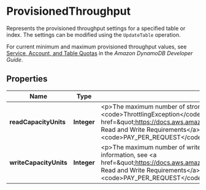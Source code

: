 

# ProvisionedThroughput

<p>Represents the provisioned throughput settings for a specified table or index. The settings can be modified using the <code>UpdateTable</code> operation.</p> <p>For current minimum and maximum provisioned throughput values, see <a href=\"https://docs.aws.amazon.com/amazondynamodb/latest/developerguide/Limits.html\">Service, Account, and Table Quotas</a> in the <i>Amazon DynamoDB Developer Guide</i>.</p>

## Properties

| Name | Type | Description | Notes |
|------------ | ------------- | ------------- | -------------|
|**readCapacityUnits** | **Integer** | &lt;p&gt;The maximum number of strongly consistent reads consumed per second before DynamoDB returns a &lt;code&gt;ThrottlingException&lt;/code&gt;. For more information, see &lt;a href&#x3D;\&quot;https://docs.aws.amazon.com/amazondynamodb/latest/developerguide/ProvisionedThroughput.html\&quot;&gt;Specifying Read and Write Requirements&lt;/a&gt; in the &lt;i&gt;Amazon DynamoDB Developer Guide&lt;/i&gt;.&lt;/p&gt; &lt;p&gt;If read/write capacity mode is &lt;code&gt;PAY_PER_REQUEST&lt;/code&gt; the value is set to 0.&lt;/p&gt; |  |
|**writeCapacityUnits** | **Integer** | &lt;p&gt;The maximum number of writes consumed per second before DynamoDB returns a &lt;code&gt;ThrottlingException&lt;/code&gt;. For more information, see &lt;a href&#x3D;\&quot;https://docs.aws.amazon.com/amazondynamodb/latest/developerguide/ProvisionedThroughput.html\&quot;&gt;Specifying Read and Write Requirements&lt;/a&gt; in the &lt;i&gt;Amazon DynamoDB Developer Guide&lt;/i&gt;.&lt;/p&gt; &lt;p&gt;If read/write capacity mode is &lt;code&gt;PAY_PER_REQUEST&lt;/code&gt; the value is set to 0.&lt;/p&gt; |  |



